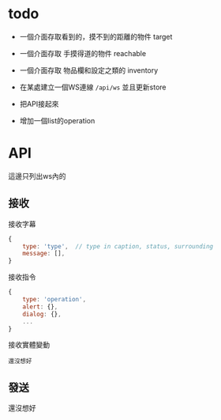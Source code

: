 
# todo

* 一個介面存取看到的，摸不到的距離的物件 target
* 一個介面存取 手摸得道的物件 reachable
* 一個介面存取 物品欄和設定之類的 inventory

* 在某處建立一個WS連線 `/api/ws` 並且更新store
* 把API接起來

* 增加一個list的operation

# API
這邊只列出ws內的
## 接收
接收字幕
```js
{
    type: 'type',  // type in caption, status, surrounding
    message: [],
}
```

接收指令
```js
{
    type: 'operation',
    alert: {},
    dialog: {},
    ...
}
```

接收實體變動
```
還沒想好
```
## 發送
還沒想好
